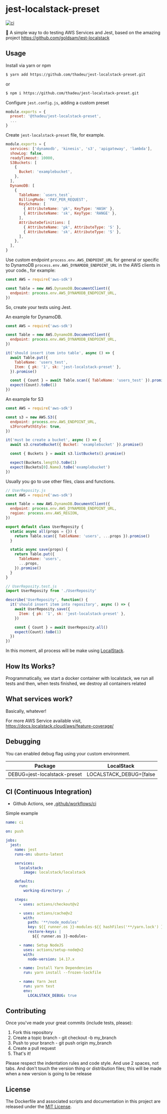 # jest-localstack-preset

[![ci](https://github.com/thadeu/jest-localstack-preset/actions/workflows/ci.yml/badge.svg?branch=main)](https://github.com/thadeu/jest-localstack-preset/actions/workflows/ci.yml)

🥾 A simple way to do testing AWS Services and Jest, based on the amazing project https://github.com/goldsam/jest-localstack

## Usage

Install via yarn or npm

```bash
$ yarn add https://github.com/thadeu/jest-localstack-preset.git
```

or

```bash
$ npm i https://github.com/thadeu/jest-localstack-preset.git
```

Configure `jest.config.js`, adding a custom preset

```js
module.exports = {
  preset: '@thadeu/jest-localstack-preset',
  ...
}
```

Create `jest-localstack-preset` file, for example.

```js
module.exports = {
  services: ['dynamodb', 'kinesis', 's3', 'apigateway', 'lambda'],
  showLog: false,
  readyTimeout: 10000,
  S3Buckets: [
    {
      Bucket: 'examplebucket',
    },
  ],
  DynamoDB: [
    {
      TableName: `users_test`,
      BillingMode: 'PAY_PER_REQUEST',
      KeySchema: [
        { AttributeName: 'pk', KeyType: 'HASH' },
        { AttributeName: 'sk', KeyType: 'RANGE' },
      ],
      AttributeDefinitions: [
        { AttributeName: 'pk', AttributeType: 'S' },
        { AttributeName: 'sk', AttributeType: 'S' },
      ],
    },
  ],
}
```

Use custom endpoint `process.env.AWS_ENDPOINT_URL` for general or specific to DynamoDB `process.env.AWS_DYNAMODB_ENDPOINT_URL` in the AWS clients in your code., for example:

```js
const AWS = require('aws-sdk')

const Table = new AWS.DynamoDB.DocumentClient({
  endpoint: process.env.AWS_DYNAMODB_ENDPOINT_URL,
})
```

So, create your tests using Jest.

An example for DynamoDB.

```js
const AWS = require('aws-sdk')

const Table = new AWS.DynamoDB.DocumentClient({
  endpoint: process.env.AWS_DYNAMODB_ENDPOINT_URL,
})

it('should insert item into table', async () => {
  await Table.put({
    TableName: 'users_test',
    Item: { pk: '1', sk: 'jest-localstack-preset' },
  }).promise()

  const { Count } = await Table.scan({ TableName: 'users_test' }).promise()
  expect(Count).toBe(1)
})
```

An example for S3

```js
const AWS = require('aws-sdk')

const s3 = new AWS.S3({
  endpoint: process.env.AWS_ENDPOINT_URL,
  s3ForcePathStyle: true,
})

it('must be create a bucket', async () => {
  await s3.createBucket({ Bucket: 'examplebucket' }).promise()

  const { Buckets } = await s3.listBuckets().promise()

  expect(Buckets.length).toBe(1)
  expect(Buckets[0].Name).toBe('examplebucket')
})
```

Usually you go to use other files, class and functions.

```js
// UserReposity.js
const AWS = require('aws-sdk')

const Table = new AWS.DynamoDB.DocumentClient({
  endpoint: process.env.AWS_DYNAMODB_ENDPOINT_URL,
  region: process.env.AWS_REGION,
})

export default class UserReposity {
  static async all(props = {}) {
    return Table.scan({ TableName: 'users', ...props }).promise()
  }

  static async save(props) {
    return Table.put({
      TableName: 'users',
      ...props,
    }).promise()
  }
}

// UserReposity.test.js
import UserReposity from './UserReposity'

describe('UserReposity', function() {
  it('should insert item into repository', async () => {
    await UserReposity.save({
      Item: { pk: '1', sk: 'jest-localstack-preset' },
    })

    const { Count } = await UserReposity.all()
    expect(Count).toBe(1)
  })
})
```

In this moment, all process will be make using [LocalStack](https://github.com/localstack/localstack).

## How Its Works?

Programmatically, we start a docker container with localstack, we run all tests and then, when tests finished, we destroy all containers related

## What services work?

Basically, whatever!

For more AWS Service available visit, https://docs.localstack.cloud/aws/feature-coverage/

## Debugging

You can enabled debug flag using your custom environment.

| Package                      | LocalStack              |
| ---------------------------- | ----------------------- |
| DEBUG=jest-localstack-preset | LOCALSTACK_DEBUG=[false | true] |

## CI (Continuous Integration)

- Github Actions, see [.github/workflows/ci](.github/workflows/ci.yml)

Simple example

```yml
name: ci

on: push

jobs:
  jest:
    name: jest
    runs-on: ubuntu-latest

    services:
      localstack:
        image: localstack/localstack

    defaults:
      run:
        working-directory: ./

    steps:
      - uses: actions/checkout@v2

      - uses: actions/cache@v2
        with:
          path: '**/node_modules'
          key: ${{ runner.os }}-modules-${{ hashFiles('**/yarn.lock') }}
          restore-keys: |
            ${{ runner.os }}-modules-

      - name: Setup NodeJS
        uses: actions/setup-node@v2
        with:
          node-version: 14.17.x

      - name: Install Yarn Dependencies
        run: yarn install --frozen-lockfile

      - name: Yarn Jest
        run: yarn test
        env:
          LOCALSTACK_DEBUG: true
```

## Contributing

Once you've made your great commits (include tests, please):

1. Fork this repository
2. Create a topic branch - git checkout -b my_branch
3. Push to your branch - git push origin my_branch
4. Create a pull request
5. That's it!

Please respect the indentation rules and code style. And use 2 spaces, not tabs. And don't touch the version thing or distribution files; this will be made when a new version is going to be release

## License

The Dockerfile and associated scripts and documentation in this project are released under the [MIT License](LICENSE).
